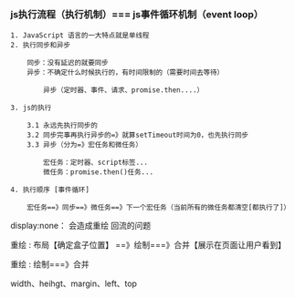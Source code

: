 ### js执行流程（执行机制）=== js事件循环机制（event loop） 

	1. JavaScript 语言的一大特点就是单线程
	2. 执行同步和异步
	
		同步：没有延迟的就要同步
		异步：不确定什么时候执行的，有时间限制的（需要时间去等待）
	
			异步（定时器、事件、请求、promise.then....）
	
	3. js的执行
	
		3.1 永远先执行同步的
		3.2 同步完事再执行异步的=》就算setTimeout时间为0，也先执行同步
		3.3 异步（分为=》宏任务和微任务）
	
			宏任务：定时器、script标签...
			微任务：promise.then()任务...
			
	4. 执行顺序 [事件循环]
	
		宏任务==》同步==》微任务==》下一个宏任务（当前所有的微任务都清空[都执行了]）


display:none： 会造成重绘 回流的问题


重绘 : 布局【确定盒子位置】 ==》绘制===》合并【展示在页面让用户看到】

重绘 : 绘制===》合并


width、heihgt、margin、left、top









